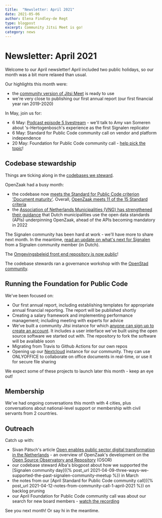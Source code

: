 ```yaml
---
title:  "Newsletter: April 2021"
date: 2021-05-06
author: Elena Findley-de Regt
type: blogpost
excerpt: Community Jitsi Meet is go!
category: news
---
```


# Newsletter: April 2021

Welcome to our April newsletter! April included two public holidays, so our month was a bit more relaxed than usual.

Our highlights this month were:

* the [community version of Jitsi Meet](https://github.com/publiccodenet/about/blob/develop/activities/tool-management/jitsi-guides.md) is ready to use
* we're very close to publishing our first annual report (our first financial year ran 2019-2020)

In May, join us for:

* 6 May: [Podcast episode 5 livestream](https://www.youtube.com/watch?v=zPF_3DpNA0A) - we'll talk to Amy van Someren about 's-Hertogenbosch's experience as the first Signalen replicator
* 6 May: Standard for Public Code community call on vendor and platform independence
* 20 May: Foundation for Public Code community call - [help pick the topic](https://github.com/publiccodenet/blog/issues/183)!

## Codebase stewardship

Things are ticking along in the [codebases we steward](https://publiccode.net/codebases/).

OpenZaak had a busy month:

* the codebase now [meets the Standard for Public Code criterion 'Document maturity'](https://github.com/open-zaak/open-zaak/pull/924). Overall, [OpenZaak meets 11 of the 15 Standard criteria](https://github.com/open-zaak/open-zaak/pull/924)
* the [Association of Netherlands Municipalities (VNG) has strengthened their guidance](https://web.archive.org/web/20210518193530/https://www.vngrealisatie.nl/nieuws/api-standaarden-zaakgericht-werken-vanaf-1-april) that Dutch municipalities use the open data standards (APIs) underpinning OpenZaak, ahead of the APIs becoming mandatory in 2022

The Signalen community has been hard at work - we'll have more to share next month. In the meantime, [read an update on what's next for Signalen](https://commonground.nl/news/view/2a13308d-872e-4b98-8dff-d4d3bcb36586/steeds-meer-gemeenten-maken-gebruik-van-signalen?utm_medium) from a Signalen community member (in Dutch).

The [Omgevingsbeleid front end repository is now public](https://github.com/Provincie-Zuid-Holland/Omgevingsbeleid-Frontend)!

The codebase stewards ran a governance workshop with the [OpenStad community](https://openstad.org/).

## Running the Foundation for Public Code

We've been focused on:

* Our first annual report, including establishing templates for appropriate annual financial reporting. The report will be published shortly
* Creating a salary framework and implementing performance management; including meeting with experts for advice
* We've built a community Jitsi instance for which [anyone can sign up to create an account](https://web.archive.org/web/20230606101943/https://meet.community.publiccode.net/accountmanager/register/). It includes a user interface we've built using the open source software we started out with. The repository to fork the software will be available soon
* Migrating from Travis to Github Actions for our own repos
* Opening up our [Nextcloud](https://collaboration.publiccode.net/) instance for our community. They can use ONLYOFFICE to collaborate on office documents in real-time, or use it for secure file sharing

We expect some of these projects to launch later this month - keep an eye out!

## Membership

We've had ongoing conversations this month with 4 cities, plus conversations about national-level support or membership with civil servants from 2 countries.

## Outreach

Catch up with:

* Sivan Pätsch's article [Open enables public sector digital transformation in the Netherlands](https://joinup.ec.europa.eu/collection/open-source-observatory-osor/news/we-liberated-our-own-data-silos-market) - an overview of OpenZaak's development on the [Open Source Observatory and Repository](https://joinup.ec.europa.eu/collection/open-source-observatory-osor) (OSOR)
* our codebase steward Alba's blogpost about how we supported the [Signalen community day]({% post_url 2021-04-09-three-ways-we-supported-the-past-signalen-community-meetup %}) in March
* the notes from our [April Standard for Public Code community call]({% post_url 2021-04-12-notes-from-community-call-1-april-2021 %}) on backlog pruning
* our April Foundation for Public Code community call was about our search for new board members - [watch the recording](https://youtu.be/igmbZDuv8rg)

See you next month! Or say hi in the meantime.
